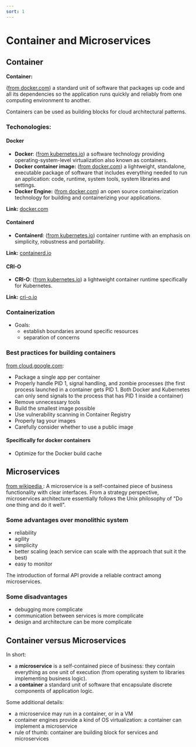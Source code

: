 ```yaml
---
sort: 1
---
```



# Container and Microservices

## Container

**Container:**

([from docker.com](https://www.docker.com/resources/what-container)) a standard unit of software that packages up code and all its dependencies so the application runs quickly and reliably from one computing environment to another.

Containers can be used as building blocks for cloud architectural patterns.

### Techonologies:

#### Docker

- **Docker**: ([from kubernetes.io](https://www.kubernetes.io)) a software technology providing operating-system-level virtualization also known as containers.
- **Docker container image:** ([from docker.com](https://www.docker.com)) a lightweight, standalone, executable package of software that includes everything needed to run an application: code, runtime, system tools, system libraries and settings.
- **Docker Engine:** ([from docker.com](https://www.docker.com)) an open source containerization technology for building and containerizing your applications.

**Link:** [docker.com](https://docs.docker.com/engine/)

#### Containerd

- **Containerd**: ([from kubernetes.io](https://www.kubernetes.io)) container runtime with an emphasis on simplicity, robustness and portability.

**Link:** [containerd.io](https://containerd.io/docs/)

#### CRI-O

- **CRI-O**: ([from kubernetes.io](https://www.kubernetes.io)) a lightweight container runtime specifically for Kubernetes.

**Link:** [cri-o.io](https://cri-o.io/##what-is-cri-o)

### Containerization

- Goals:
  - establish boundaries around specific resources
  - separation of concerns

### Best practices for building containers

[from cloud.google.com](https://cloud.google.com/solutions/best-practices-for-building-containers):

- Package a single app per container
- Properly handle PID 1, signal handling, and zombie processes (the first process launched in a container gets PID 1. Both Docker and Kubernetes can only send signals to the process that has PID 1 inside a container)
- Remove unnecessary tools
- Build the smallest image possible
- Use vulnerability scanning in Container Registry
- Properly tag your images
- Carefully consider whether to use a public image


#### Specifically for docker containers

- Optimize for the Docker build cache



## Microservices


[from wikipedia ](https://en.wikipedia.org/wiki/Microservices):
A microservice is a self-contained piece of business functionality with clear interfaces.
From a strategy perspective, microservices architecture essentially follows the Unix philosophy of "Do one thing and do it well".

### Some advantages over monolithic system

- reliability
- agility
- simplicity
- better scaling (each service can scale with the approach that suit it the best)
- easy to monitor


The introduction of formal API provide a reliable contract among microservices.

### Some disadvantages

- debugging more complicate
- communication between services is more complicate
- design and architecture can be more complicate


## Container versus Microservices

In short:
- a **microservice** is a self-contained piece of business: they contain everything as one unit of execution (from operating system to libraries implementing business logic).
- a **container** a standard unit of software that encapsulate discrete components of application logic.

Some additional details:
- a microservice may run in a container, or in a VM
- container engines provide a kind of OS virtualization: a container can implement a microservice
- rule of thumb: container are building block for services and microservices

